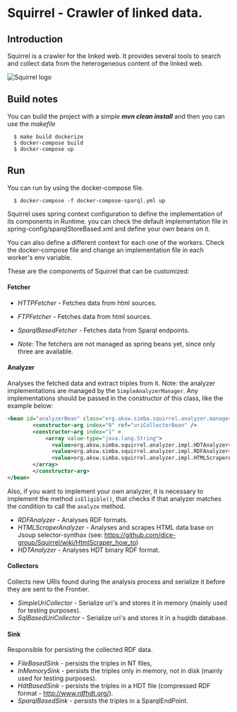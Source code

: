 # Squirrel - Crawler of linked data.

## Introduction
Squirrel is a crawler for the linked web. It provides several tools to search and collect data
from the heterogeneous content of the linked web.

![Squirrel logo](https://hobbitdata.informatik.uni-leipzig.de/squirrel/squirrel-logo.png=248x244)

## Build notes
You can build the project with a simple ***mvn clean install***
and then you can use the *makefile*

```
  $ make build dockerize
  $ docker-compose build
  $ docker-compose up
```

## Run
You can run by using the docker-compose file.

```
  $ docker-compose -f docker-compose-sparql.yml up
```

Squirrel uses spring context configuration to define the implementation of its components in Runtime.
you can check the default implementation file in spring-config/sparqlStoreBased.xml and define your own
beans on it.

You can also define a different context for each one of the workers. Check the docker-compose file and change
an implementation file in each worker's env variable.

These are the components of Squirrel that can be customized:

#### Fetcher

* *HTTPFetcher* - Fetches data from html sources.
* *FTPFetcher* - Fetches data from html sources.
* *SparqlBasedFetcher* - Fetches data from Sparql endpoints.

* *Note*: The fetchers are not managed as spring beans yet, since only three are available.

#### Analyzer
Analyses the fetched data and extract triples from it. Note: the analyzer implementations are managed by the `SimpleAnalyzerManager`. Any implementations should be passed in the constructor of this class, like the example below:
```xml
<bean id="analyzerBean" class="org.aksw.simba.squirrel.analyzer.manager.SimpleAnalyzerManager">
        <constructor-arg index="0" ref="uriCollectorBean" />
        <constructor-arg index="1" >
        	<array value-type="java.lang.String">
			  <value>org.aksw.simba.squirrel.analyzer.impl.HDTAnalyzer</value>
			  <value>org.aksw.simba.squirrel.analyzer.impl.RDFAnalyzer</value>
			  <value>org.aksw.simba.squirrel.analyzer.impl.HTMLScraperAnalyzer</value>
		</array>
       	</constructor-arg>
</bean>
```
Also, if you want to implement your own analyzer, it is necessary to implement the method `isEligible()`, that checks if that analyzer matches the condition to call the `analyze` method.

* *RDFAnalyzer* - Analyses RDF formats.
* *HTMLScraperAnalyzer* - Analyses and scrapes HTML data base on Jsoup selector-synthax (see: https://github.com/dice-group/Squirrel/wiki/HtmlScraper_how_to)
* *HDTAnalyzer* - Analyses HDT binary RDF format.

#### Collectors
Collects new URIs found during the analysis process and serialize it before they are sent to the Frontier.

* *SimpleUriCollector* - Serialize uri's and stores it in memory (mainly used for testing purposes).
* *SqlBasedUriCollector* - Serialize uri's and stores it in a hsqldb database.

#### Sink
Responsible for persisting the collected RDF data.

* *FileBasedSink* - persists the triples in NT files,
* *InMemorySink* - persists the triples only in memory, not in disk (mainly used for testing purposes).
* *HdtBasedSink* - persists the triples in a HDT file (compressed RDF format - http://www.rdfhdt.org/).
* *SparqlBasedSink* - persists the triples in a SparqlEndPoint.



